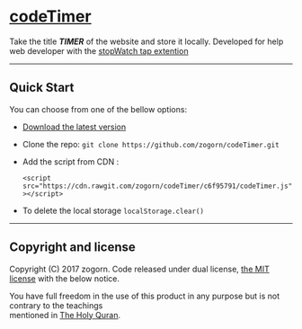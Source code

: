 # [codeTimer](https://github.com/zogorn/codeTimer)
Take the title **_TIMER_** of the website and store it locally.
Developed for help web developer with the [stopWatch tap extention](https://chrome.google.com/webstore/detail/stopwatch-tab/kpgmkamkehfbeilamncpcaafbdfbjmmc)


***


## Quick Start
You can choose from one of the bellow options:
+ [Download the latest version](https://github.com/zogorn/codeTimer/archive/master.zip)
+ Clone the repo: `git clone https://github.com/zogorn/codeTimer.git`
+ Add the script from CDN :

  `<script src="https://cdn.rawgit.com/zogorn/codeTimer/c6f95791/codeTimer.js"></script>`
+ To delete the local storage `localStorage.clear()`


***


## Copyright and license
Copyright (C) 2017 zogorn. Code released under dual license, [the MIT license](https://github.com/zogorn/codeTimer/blob/master/LICENSE) with the below notice.

You have full freedom in the use of this product in any purpose but is not contrary to the teachings  
mentioned in [The Holy Quran](http://quran.ksu.edu.sa/index.php?l=en#aya=1_1&m=hafs&qaree=husary&trans=en_sh).
